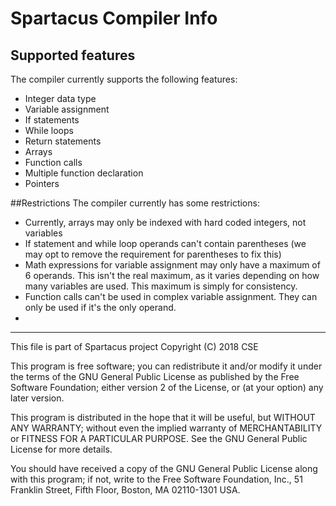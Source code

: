 # Spartacus Compiler Info
## Supported features
The compiler currently supports the following features:

* Integer data type
* Variable assignment
* If statements
* While loops
* Return statements
* Arrays
* Function calls
* Multiple function declaration
* Pointers

##Restrictions
The compiler currently has some restrictions:

* Currently, arrays may only be indexed with hard coded integers, not variables
* If statement and while loop operands can't contain parentheses (we may opt to remove the requirement
for parentheses to fix this)
* Math expressions for variable assignment may only have a maximum of 6 operands. This isn't the real 
maximum, as it varies depending on how many variables are used. This maximum is simply for consistency.
* Function calls can't be used in complex variable assignment. They can only be used if it's the only operand.
* 

- - -
This file is part of Spartacus project
Copyright (C) 2018  CSE

This program is free software; you can redistribute it and/or modify
it under the terms of the GNU General Public License as published by
the Free Software Foundation; either version 2 of the License, or
(at your option) any later version.

This program is distributed in the hope that it will be useful,
but WITHOUT ANY WARRANTY; without even the implied warranty of
MERCHANTABILITY or FITNESS FOR A PARTICULAR PURPOSE.  See the
GNU General Public License for more details.

You should have received a copy of the GNU General Public License along
with this program; if not, write to the Free Software Foundation, Inc.,
51 Franklin Street, Fifth Floor, Boston, MA 02110-1301 USA.